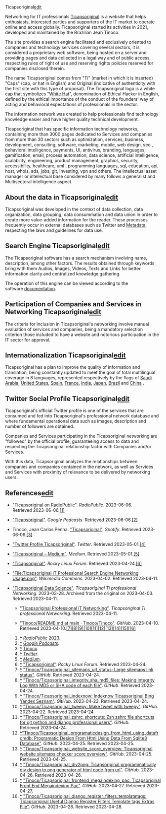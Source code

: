 # 

Ticapsoriginal[edit](https://en.m.wikipedia.org/w/index.php?title=User:Jean_Tinoco/Ticapsoriginal&action=edit&section=1 "Edit section: Ticapsoriginal")

Networking for IT professionals [Ticapsoriginal](https://ticapsoriginal.com/en/) is a website that helps enthusiasts, interested parties and supporters of the IT market to operate online and access globally. Ticapsoriginal started its activities in 2021, developed and maintained by the Brazilian Jean Tinoco.

The site provides a search engine facilitated and exclusively oriented to companies and technology services covering several sectors, it is considered a proprietary web software, being hosted on a server and providing pages and data collected in a legal way and of public access, respecting rules of right of use and reserving rights policies reserved for companies disclosed therein. 

The name Ticapsoriginal comes from "Ti" (market in which it is inserted) "Caps" (cap, or hat in English) and Original (indicative of authenticity with the first site with this type of proposal). The Ticapsoriginal logo is a white cap that symbolizes "[White Hat](https://en.m.wikipedia.org/wiki/White_hat_(computer_security) "White hat (computer security)")", denomination of Ethical Hacker in English, defined by the ethical importance of the conduct of the founders' way of acting and behavioral expectations of professionals in the sector.

The information network was created to help professionals find technology knowledge easier and have higher quality technical development.

Ticapsoriginal that has specific information technology networks, containing more than 3000 pages dedicated to Services and companies from more than 30 sectors such as optimization, services, business, development, consulting, software, marketing, mobile, web design, seo , behavioral intelligence, payments, UI, antivirus, branding, languages, gamification, email, process automation, data science, artificial intelligence, scalability, engineering, product management, graphics, security, accessibility, healthcare, uml , programming languages, sql, education, api, host, whois, ads, jobs, git, Investing, vpn and others. The intellectual asset manager or intellectual base considered by many follows a generalist and Multisectoral intelligence aspect.

## About the data in Ticapsoriginal[edit](https://en.m.wikipedia.org/w/index.php?title=User:Jean_Tinoco/Ticapsoriginal&action=edit&section=2 "Edit section: About the data in Ticapsoriginal")

Ticapsoriginal was developed in the context of data collection, data organization, data grouping, data consummation and data union in order to create more value-added information for the reader. These processes frequently occur in external databases such as Twitter and [Metadata](https://en.m.wikipedia.org/wiki/Metadata "Metadata"), respecting the laws and guidelines for data use.

## Search Engine Ticapsoriginal[edit](https://en.m.wikipedia.org/w/index.php?title=User:Jean_Tinoco/Ticapsoriginal&action=edit&section=3 "Edit section: Search Engine Ticapsoriginal")

The Ticapsoriginal software has a search mechanism involving name, description, among other factors. The results obtained through keywords bring with them Audios, Images, Videos, Texts and Links for better information clarity and centralized knowledge gathering.

The operation of this engine can be viewed according to the software [documentation](https://github.com/Tinoco).

## Participation of Companies and Services in Networking Ticapsoriginal[edit](https://en.m.wikipedia.org/w/index.php?title=User:Jean_Tinoco/Ticapsoriginal&action=edit&section=4 "Edit section: Participation of Companies and Services in Networking Ticapsoriginal")

The criteria for inclusion in Ticapsoriginal's networking involve manual evaluation of services and companies, being a mandatory selection criterion those included to have a website and notorious participation in the IT sector for approval.

## Internationalization Ticapsoriginal[edit](https://en.m.wikipedia.org/w/index.php?title=User:Jean_Tinoco/Ticapsoriginal&action=edit&section=5 "Edit section: Internationalization Ticapsoriginal")

Ticapsoriginal has a plan to improve the quality of information and translation, being constantly updated to meet the goal of total multilingual coverage in 8 languages, represented respectively by the flags of [Saudi Arabia](https://en.m.wikipedia.org/wiki/Saudi_Arabia "Saudi Arabia"), [United States](https://en.m.wikipedia.org/wiki/United_States "United States"), [Spain](https://en.m.wikipedia.org/wiki/Spain "Spain"), [France](https://en.m.wikipedia.org/wiki/France "France"), [India](https://en.m.wikipedia.org/wiki/India "India"), [Japan](https://en.m.wikipedia.org/wiki/Japan "Japan"), [Brazil](https://en.m.wikipedia.org/wiki/Brazil "Brazil") and [China](https://en.m.wikipedia.org/wiki/China "China") .

## Twitter Social Profile Ticapsoriginal[edit](https://en.m.wikipedia.org/w/index.php?title=User:Jean_Tinoco/Ticapsoriginal&action=edit&section=6 "Edit section: Twitter Social Profile Ticapsoriginal")

Ticapsoriginal's official Twitter profile is one of the services that are consumed and fed into Ticapsoriginal's professional network database and where fundamental operational data such as images, description and number of followers are obtained. 

Companies and Services participating in the Ticapsoriginal networking are "followed" by the official profile, guaranteeing access to data and respecting the Ticapsoriginal relationship factor with Companies and/or Services. 

With this data, Ticapsoriginal analyzes the relationships between companies and companies contained in the network, as well as Services and Services with proximity of relevance to be delivered by networking users.

## References[edit](https://en.m.wikipedia.org/w/index.php?title=User:Jean_Tinoco/Ticapsoriginal&action=edit&section=7 "Edit section: References")

- ["Ticapsoriginal on RadioPublic"](https://radiopublic.com/ticapsoriginal-6pvD2L). *RadioPublic*. 2023-06-06. Retrieved 2023-06-06.[[1]](https://en.m.wikipedia.org/w/index.php?oldid=1176084584&title=User:Jean_Tinoco/Ticapsoriginal#cite_note-FOOTNOTE''RadioPublic''2023-1)

- ["Ticapsoriginal"](https://podcasts.google.com/feed/aHR0cHM6Ly9hbmNob3IuZm0vcy9lMzExYjU3OC9wb2RjYXN0L3Jzcw). *Google Podcasts*. Retrieved 2023-06-06.[[2]](https://en.m.wikipedia.org/w/index.php?oldid=1176084584&title=User:Jean_Tinoco/Ticapsoriginal#cite_note-FOOTNOTE''Google_Podcasts''-2)

- Tinoco, Jean Carlos Penha. ["Ticapsoriginal"](https://open.spotify.com/show/3YC9zrzLDdmTyOXexew30C). *Spotify*. Retrieved 2023-06-06.[[3]](https://en.m.wikipedia.org/w/index.php?oldid=1176084584&title=User:Jean_Tinoco/Ticapsoriginal#cite_note-FOOTNOTETinoco-3)

- ["Twitter Profile Ticapsoriginal"](https://twitter.com/ticapsoriginal). *Twitter*. Retrieved 2023-05-01.[[4]](https://en.m.wikipedia.org/w/index.php?oldid=1176084584&title=User:Jean_Tinoco/Ticapsoriginal#cite_note-FOOTNOTE''Twitter''-4)

- ["Ticapsoriginal – Medium"](https://ticapsoriginal.medium.com/). *Medium*. Retrieved 2023-05-01.[[5]](https://en.m.wikipedia.org/w/index.php?oldid=1176084584&title=User:Jean_Tinoco/Ticapsoriginal#cite_note-FOOTNOTE''Medium''-5)

- ["Ticapsoriginal"](https://forums.rockylinux.org/u/Ticapsoriginal/summary). *Rocky Linux Forum*. Retrieved 2023-04-24.[[6]](https://en.m.wikipedia.org/w/index.php?oldid=1176084584&title=User:Jean_Tinoco/Ticapsoriginal#cite_note-Rocky_Linux_Forum-6)

- ["File:Ticapsoriginal iT Professional Search Engine Networking Usage.png"](https://commons.wikimedia.org/wiki/File:Ticapsoriginal_iT_Professional_Search_Engine_Networking_Usage.png). *Wikimedia Commons*. 2023-04-02. Retrieved 2023-04-11.

- ["Ticapsoriginal Data Science"](https://web.archive.org/web/20230403163430/https://ticapsoriginal.com/en/). *Ticapsoriginal Ti professional Networking*. 2023-03-28. Archived from the original on 2023-04-03. Retrieved 2023-04-11.
  
  - ["Ticapsoriginal Professional iT Networking"](https://ticapsoriginal.com/). *Ticapsoriginal Ti professional Networking*. Retrieved 2023-04-11.
  
  - ["Tinoco/README.md at main · Tinoco/Tinoco"](https://github.com/Tinoco/Tinoco). *GitHub*. 2023-04-10. Retrieved 2023-04-10.[[7]](https://en.m.wikipedia.org/w/index.php?oldid=1176084584&title=User:Jean_Tinoco/Ticapsoriginal#cite_note-GitHub-7)[[8]](https://en.m.wikipedia.org/w/index.php?oldid=1176084584&title=User:Jean_Tinoco/Ticapsoriginal#cite_note-GitHub2-8)[[9]](https://en.m.wikipedia.org/w/index.php?oldid=1176084584&title=User:Jean_Tinoco/Ticapsoriginal#cite_note-GitHub_20232-9)[[10]](https://en.m.wikipedia.org/w/index.php?oldid=1176084584&title=User:Jean_Tinoco/Ticapsoriginal#cite_note-GitHub_2023-10)[[11]](https://en.m.wikipedia.org/w/index.php?oldid=1176084584&title=User:Jean_Tinoco/Ticapsoriginal#cite_note-GitHub3-11)[[12]](https://en.m.wikipedia.org/w/index.php?oldid=1176084584&title=User:Jean_Tinoco/Ticapsoriginal#cite_note-GitHub_20233-12)[[13]](https://en.m.wikipedia.org/w/index.php?oldid=1176084584&title=User:Jean_Tinoco/Ticapsoriginal#cite_note-GitHub_20234-13)[[14]](https://en.m.wikipedia.org/w/index.php?oldid=1176084584&title=User:Jean_Tinoco/Ticapsoriginal#cite_note-GitHub_20235-14)[[15]](https://en.m.wikipedia.org/w/index.php?oldid=1176084584&title=User:Jean_Tinoco/Ticapsoriginal#cite_note-GitHub_20236-15)[[16]](https://en.m.wikipedia.org/w/index.php?oldid=1176084584&title=User:Jean_Tinoco/Ticapsoriginal#cite_note-GitHub_20237-16)
  1. **[^](https://en.m.wikipedia.org/w/index.php?oldid=1176084584&title=User:Jean_Tinoco/Ticapsoriginal#cite_ref-FOOTNOTE''RadioPublic''2023_1-0 "Jump up")** [*RadioPublic* 2023](https://en.m.wikipedia.org/w/index.php?oldid=1176084584&title=User:Jean_Tinoco/Ticapsoriginal#CITEREFRadioPublic2023).
  2. **[^](https://en.m.wikipedia.org/w/index.php?oldid=1176084584&title=User:Jean_Tinoco/Ticapsoriginal#cite_ref-FOOTNOTE''Google_Podcasts''_2-0 "Jump up")** [*Google Podcasts*](https://en.m.wikipedia.org/w/index.php?oldid=1176084584&title=User:Jean_Tinoco/Ticapsoriginal#CITEREFGoogle_Podcasts).
  3. **[^](https://en.m.wikipedia.org/w/index.php?oldid=1176084584&title=User:Jean_Tinoco/Ticapsoriginal#cite_ref-FOOTNOTETinoco_3-0 "Jump up")** [Tinoco](https://en.m.wikipedia.org/w/index.php?oldid=1176084584&title=User:Jean_Tinoco/Ticapsoriginal#CITEREFTinoco).
  4. **[^](https://en.m.wikipedia.org/w/index.php?oldid=1176084584&title=User:Jean_Tinoco/Ticapsoriginal#cite_ref-FOOTNOTE''Twitter''_4-0 "Jump up")** [*Twitter*](https://en.m.wikipedia.org/w/index.php?oldid=1176084584&title=User:Jean_Tinoco/Ticapsoriginal#CITEREFTwitter).
  5. **[^](https://en.m.wikipedia.org/w/index.php?oldid=1176084584&title=User:Jean_Tinoco/Ticapsoriginal#cite_ref-FOOTNOTE''Medium''_5-0 "Jump up")** [*Medium*](https://en.m.wikipedia.org/w/index.php?oldid=1176084584&title=User:Jean_Tinoco/Ticapsoriginal#CITEREFMedium).
  6. **[^](https://en.m.wikipedia.org/w/index.php?oldid=1176084584&title=User:Jean_Tinoco/Ticapsoriginal#cite_ref-Rocky_Linux_Forum_6-0 "Jump up")** ["Ticapsoriginal"](https://forums.rockylinux.org/u/Ticapsoriginal/summary). *Rocky Linux Forum*. Retrieved 2023-04-24.
  7. **[^](https://en.m.wikipedia.org/w/index.php?oldid=1176084584&title=User:Jean_Tinoco/Ticapsoriginal#cite_ref-GitHub_7-0 "Jump up")** ["Tinoco/Ticapsoriginal_sitemaps_url_status: Large sitemaps link status"](https://github.com/Tinoco/Ticapsoriginal_sitemaps_url_status). *GitHub*. Retrieved 2023-04-24.
  8. **[^](https://en.m.wikipedia.org/w/index.php?oldid=1176084584&title=User:Jean_Tinoco/Ticapsoriginal#cite_ref-GitHub2_8-0 "Jump up")** ["Tinoco/Ticapsoriginal_integrity_sha_md5_files: Making Integrity Log With MD5 or SHA code of each file"](https://github.com/Tinoco/Ticapsoriginal_integrity_sha_md5_files). *GitHub*. Retrieved 2023-04-24.
  9. **[^](https://en.m.wikipedia.org/w/index.php?oldid=1176084584&title=User:Jean_Tinoco/Ticapsoriginal#cite_ref-GitHub_20232_9-0 "Jump up")** ["Tinoco/Ticapsoriginal_indexnow: Indexnow Ticapsoriginal Bing Yandex Seznam"](https://github.com/Tinoco/Ticapsoriginal_indexnow). *GitHub*. 2023-04-22. Retrieved 2023-04-24.
  10. **[^](https://en.m.wikipedia.org/w/index.php?oldid=1176084584&title=User:Jean_Tinoco/Ticapsoriginal#cite_ref-GitHub_2023_10-0 "Jump up")** ["Tinoco/Ticapsoriginal_tweepy: Make tweet with tweepy"](https://github.com/Tinoco/Ticapsoriginal_tweepy). *GitHub*. 2023-04-22. Retrieved 2023-04-24.
  11. **[^](https://en.m.wikipedia.org/w/index.php?oldid=1176084584&title=User:Jean_Tinoco/Ticapsoriginal#cite_ref-GitHub3_11-0 "Jump up")** ["Tinoco/Ticapsoriginal_zshrc_shortcuts: Zsh zshrc file shortcuts for git python and django professional users"](https://github.com/Tinoco/Ticapsoriginal_zshrc_shortcuts). *GitHub*. Retrieved 2023-04-24.
  12. **[^](https://en.m.wikipedia.org/w/index.php?oldid=1176084584&title=User:Jean_Tinoco/Ticapsoriginal#cite_ref-GitHub_20233_12-0 "Jump up")**["Tinoco/Ticapsoriginal_programaticdesign_from_html_using_datafromdb: Programatic Design From Html Using Data From Sqlite3 Database"](https://github.com/Tinoco/Ticapsoriginal_programaticdesign_from_html_using_datafromdb). *GitHub*. 2023-04-25. Retrieved 2023-04-25.
  13. **[^](https://en.m.wikipedia.org/w/index.php?oldid=1176084584&title=User:Jean_Tinoco/Ticapsoriginal#cite_ref-GitHub_20234_13-0 "Jump up")** ["Tinoco/Ticapsoriginal_website_score_overview: Ticapsoriginal website sitemaps checker score overview"](https://github.com/Tinoco/Ticapsoriginal_website_score_overview). *GitHub*. 2023-04-25. Retrieved 2023-04-25.
  14. **[^](https://en.m.wikipedia.org/w/index.php?oldid=1176084584&title=User:Jean_Tinoco/Ticapsoriginal#cite_ref-GitHub_20235_14-0 "Jump up")** ["Tinoco/Ticapsoriginal_div2png: Ticapsoriginal programmatically div design to png generator of html code from url"](https://github.com/Tinoco/Ticapsoriginal_div2png). *GitHub*. 2023-04-26. Retrieved 2023-04-26.
  15. **[^](https://en.m.wikipedia.org/w/index.php?oldid=1176084584&title=User:Jean_Tinoco/Ticapsoriginal#cite_ref-GitHub_20236_15-0 "Jump up")** ["Tinoco/Ticapsoriginal_frontend_megaindexing_pac: Ticapsoriginal Front End Megaindexing Pac"](https://github.com/Tinoco/Ticapsoriginal_frontend_megaindexing_pac). *GitHub*. 2023-04-27. Retrieved 2023-04-27.
  16. **[^](https://en.m.wikipedia.org/w/index.php?oldid=1176084584&title=User:Jean_Tinoco/Ticapsoriginal#cite_ref-GitHub_20237_16-0 "Jump up")** ["Tinoco/Ticapsoriginal_django_register_filters_templatetags: Ticapsoriginal Useful Django Register Filters Template tags Extras File"](https://github.com/Tinoco/Ticapsoriginal_django_register_filters_templatetags). *GitHub*. 2023-04-28. Retrieved 2023-04-28.
